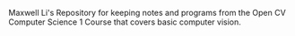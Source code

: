 Maxwell Li's Repository for keeping notes and programs from the Open CV Computer
Science 1 Course that covers basic computer vision.

